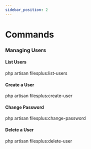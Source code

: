 ```yaml
---
sidebar_position: 2
---
```


# Commands

### Managing Users

#### List Users

php artisan filesplus:list-users

#### Create a User

php artisan filesplus:create-user

#### Change Password

php artisan filesplus:change-password

#### Delete a User

php artisan filesplus:delete-user